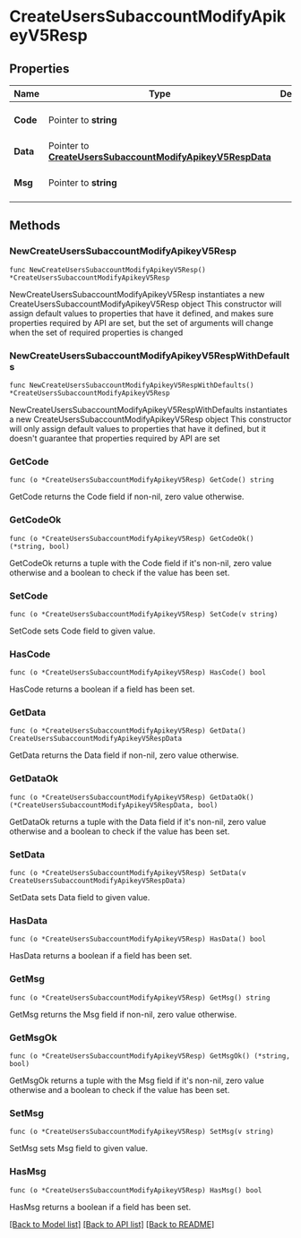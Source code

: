 # CreateUsersSubaccountModifyApikeyV5Resp

## Properties

Name | Type | Description | Notes
------------ | ------------- | ------------- | -------------
**Code** | Pointer to **string** |  | [optional] [default to ""]
**Data** | Pointer to [**CreateUsersSubaccountModifyApikeyV5RespData**](CreateUsersSubaccountModifyApikeyV5RespData.md) |  | [optional] 
**Msg** | Pointer to **string** |  | [optional] [default to ""]

## Methods

### NewCreateUsersSubaccountModifyApikeyV5Resp

`func NewCreateUsersSubaccountModifyApikeyV5Resp() *CreateUsersSubaccountModifyApikeyV5Resp`

NewCreateUsersSubaccountModifyApikeyV5Resp instantiates a new CreateUsersSubaccountModifyApikeyV5Resp object
This constructor will assign default values to properties that have it defined,
and makes sure properties required by API are set, but the set of arguments
will change when the set of required properties is changed

### NewCreateUsersSubaccountModifyApikeyV5RespWithDefaults

`func NewCreateUsersSubaccountModifyApikeyV5RespWithDefaults() *CreateUsersSubaccountModifyApikeyV5Resp`

NewCreateUsersSubaccountModifyApikeyV5RespWithDefaults instantiates a new CreateUsersSubaccountModifyApikeyV5Resp object
This constructor will only assign default values to properties that have it defined,
but it doesn't guarantee that properties required by API are set

### GetCode

`func (o *CreateUsersSubaccountModifyApikeyV5Resp) GetCode() string`

GetCode returns the Code field if non-nil, zero value otherwise.

### GetCodeOk

`func (o *CreateUsersSubaccountModifyApikeyV5Resp) GetCodeOk() (*string, bool)`

GetCodeOk returns a tuple with the Code field if it's non-nil, zero value otherwise
and a boolean to check if the value has been set.

### SetCode

`func (o *CreateUsersSubaccountModifyApikeyV5Resp) SetCode(v string)`

SetCode sets Code field to given value.

### HasCode

`func (o *CreateUsersSubaccountModifyApikeyV5Resp) HasCode() bool`

HasCode returns a boolean if a field has been set.

### GetData

`func (o *CreateUsersSubaccountModifyApikeyV5Resp) GetData() CreateUsersSubaccountModifyApikeyV5RespData`

GetData returns the Data field if non-nil, zero value otherwise.

### GetDataOk

`func (o *CreateUsersSubaccountModifyApikeyV5Resp) GetDataOk() (*CreateUsersSubaccountModifyApikeyV5RespData, bool)`

GetDataOk returns a tuple with the Data field if it's non-nil, zero value otherwise
and a boolean to check if the value has been set.

### SetData

`func (o *CreateUsersSubaccountModifyApikeyV5Resp) SetData(v CreateUsersSubaccountModifyApikeyV5RespData)`

SetData sets Data field to given value.

### HasData

`func (o *CreateUsersSubaccountModifyApikeyV5Resp) HasData() bool`

HasData returns a boolean if a field has been set.

### GetMsg

`func (o *CreateUsersSubaccountModifyApikeyV5Resp) GetMsg() string`

GetMsg returns the Msg field if non-nil, zero value otherwise.

### GetMsgOk

`func (o *CreateUsersSubaccountModifyApikeyV5Resp) GetMsgOk() (*string, bool)`

GetMsgOk returns a tuple with the Msg field if it's non-nil, zero value otherwise
and a boolean to check if the value has been set.

### SetMsg

`func (o *CreateUsersSubaccountModifyApikeyV5Resp) SetMsg(v string)`

SetMsg sets Msg field to given value.

### HasMsg

`func (o *CreateUsersSubaccountModifyApikeyV5Resp) HasMsg() bool`

HasMsg returns a boolean if a field has been set.


[[Back to Model list]](../README.md#documentation-for-models) [[Back to API list]](../README.md#documentation-for-api-endpoints) [[Back to README]](../README.md)


